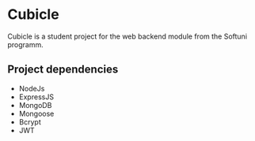# Cubicle
Cubicle is a student project for the web backend module from the Softuni programm.

## Project dependencies
- NodeJs
- ExpressJS
- MongoDB
- Mongoose
- Bcrypt
- JWT